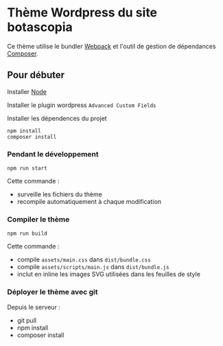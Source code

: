 # Thème Wordpress du site botascopia

Ce thème utilise le bundler [Webpack](https://webpack.github.io) et l'outil de
gestion de dépendances [Composer](https://getcomposer.org).

## Pour débuter

Installer [Node](https://nodejs.org)

Installer le plugin wordpress `Advanced Custom Fields`

Installer les dépendences du projet

    npm install
    composer install


### Pendant le développement

    npm run start

Cette commande :
- surveille les fichiers du thème
- recompile automatiquement à chaque modification

### Compiler le thème

    npm run build

Cette commande :
- compile `assets/main.css` dans `dist/bundle.css`
- compile `assets/scripts/main.js` dans `dist/bundle.js`
- inclut en inline les images SVG utilisées dans les feuilles de style

### Déployer le thème avec git

Depuis le serveur :

  - git pull
  - npm install
  - composer install
